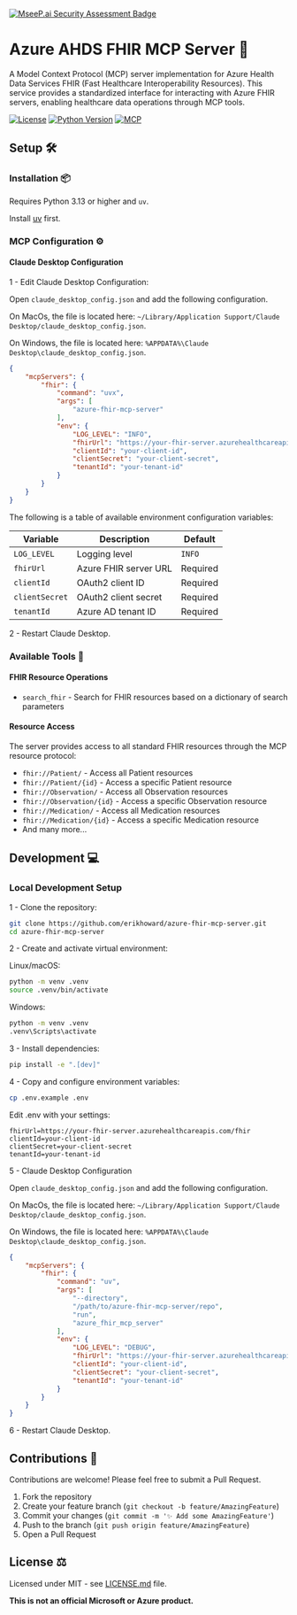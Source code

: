 [![MseeP.ai Security Assessment Badge](https://mseep.net/pr/erikhoward-azure-fhir-mcp-server-badge.png)](https://mseep.ai/app/erikhoward-azure-fhir-mcp-server)

# Azure AHDS FHIR MCP Server 🚀

A Model Context Protocol (MCP) server implementation for Azure Health Data Services FHIR (Fast Healthcare Interoperability Resources). This service provides a standardized interface for interacting with Azure FHIR servers, enabling healthcare data operations through MCP tools.

[![License](https://img.shields.io/github/license/erikhoward/azure-fhir-mcp-server)](https://opensource.org/licenses/MIT) [![Python Version](https://img.shields.io/badge/python-3.13%2B-blue.svg)](https://www.python.org/) [![MCP](https://img.shields.io/badge/MCP-compatible-green.svg)](https://github.com/modelcontextprotocol/spec)

## Setup 🛠️

### Installation 📦

Requires Python 3.13 or higher and `uv`.

Install [uv](https://docs.astral.sh/uv/getting-started/installation/) first.

### MCP Configuration ⚙️

#### Claude Desktop Configuration

1 - Edit Claude Desktop Configuration:

Open `claude_desktop_config.json` and add the following configuration.

On MacOs, the file is located here: `~/Library/Application Support/Claude Desktop/claude_desktop_config.json`.

On Windows, the file is located here: `%APPDATA%\Claude Desktop\claude_desktop_config.json`.

```json
{
    "mcpServers": {
        "fhir": {
            "command": "uvx",
            "args": [
                "azure-fhir-mcp-server"
            ],
            "env": {
                "LOG_LEVEL": "INFO",
                "fhirUrl": "https://your-fhir-server.azurehealthcareapis.com/fhir",
                "clientId": "your-client-id",
                "clientSecret": "your-client-secret",
                "tenantId": "your-tenant-id"
            }
        }
    }
}
```

The following is a table of available environment configuration variables:

| Variable | Description | Default |
|----------|-------------|---------|
| `LOG_LEVEL` | Logging level | `INFO` |
| `fhirUrl` | Azure FHIR server URL | Required |
| `clientId` | OAuth2 client ID | Required |
| `clientSecret` | OAuth2 client secret | Required |
| `tenantId` | Azure AD tenant ID | Required |

2 - Restart Claude Desktop.

### Available Tools 🔧

#### FHIR Resource Operations

* `search_fhir` - Search for FHIR resources based on a dictionary of search parameters

#### Resource Access

The server provides access to all standard FHIR resources through the MCP resource protocol:

* `fhir://Patient/` - Access all Patient resources
* `fhir://Patient/{id}` - Access a specific Patient resource
* `fhir://Observation/` - Access all Observation resources
* `fhir://Observation/{id}` - Access a specific Observation resource
* `fhir://Medication/` - Access all Medication resources
* `fhir://Medication/{id}` - Access a specific Medication resource
* And many more...

## Development 💻

### Local Development Setup

1 - Clone the repository:

```bash
git clone https://github.com/erikhoward/azure-fhir-mcp-server.git
cd azure-fhir-mcp-server
```

2 - Create and activate virtual environment:

Linux/macOS:

```bash
python -m venv .venv
source .venv/bin/activate
```

Windows:

```bash
python -m venv .venv
.venv\Scripts\activate
```

3 - Install dependencies:

```bash
pip install -e ".[dev]"
```

4 - Copy and configure environment variables:

```bash
cp .env.example .env
```

Edit .env with your settings:

```env
fhirUrl=https://your-fhir-server.azurehealthcareapis.com/fhir
clientId=your-client-id
clientSecret=your-client-secret
tenantId=your-tenant-id
```

5 - Claude Desktop Configuration

Open `claude_desktop_config.json` and add the following configuration.

On MacOs, the file is located here: `~/Library/Application Support/Claude Desktop/claude_desktop_config.json`.

On Windows, the file is located here: `%APPDATA%\Claude Desktop\claude_desktop_config.json`.

```json
{
    "mcpServers": {
        "fhir": {
            "command": "uv",
            "args": [
                "--directory",
                "/path/to/azure-fhir-mcp-server/repo",
                "run",
                "azure_fhir_mcp_server"
            ],
            "env": {
                "LOG_LEVEL": "DEBUG",
                "fhirUrl": "https://your-fhir-server.azurehealthcareapis.com/fhir",
                "clientId": "your-client-id",
                "clientSecret": "your-client-secret",
                "tenantId": "your-tenant-id"
            }
        }
    }
}
```

6 - Restart Claude Desktop.

## Contributions 🤝

Contributions are welcome! Please feel free to submit a Pull Request.

1. Fork the repository
2. Create your feature branch (`git checkout -b feature/AmazingFeature`)
3. Commit your changes (`git commit -m '✨ Add some AmazingFeature'`)
4. Push to the branch (`git push origin feature/AmazingFeature`)
5. Open a Pull Request

## License ⚖️

Licensed under MIT - see [LICENSE.md](LICENSE) file.

**This is not an official Microsoft or Azure product.**
